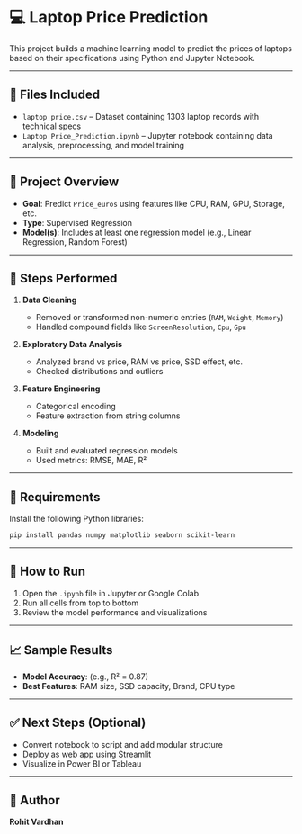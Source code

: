 
# 💻 Laptop Price Prediction

This project builds a machine learning model to predict the prices of laptops based on their specifications using Python and Jupyter Notebook.

---

## 📁 Files Included

- `laptop_price.csv` – Dataset containing 1303 laptop records with technical specs
- `Laptop Price_Prediction.ipynb` – Jupyter notebook containing data analysis, preprocessing, and model training

---

## 🧠 Project Overview

- **Goal**: Predict `Price_euros` using features like CPU, RAM, GPU, Storage, etc.
- **Type**: Supervised Regression
- **Model(s)**: Includes at least one regression model (e.g., Linear Regression, Random Forest)

---

## 🔧 Steps Performed

1. **Data Cleaning**
   - Removed or transformed non-numeric entries (`RAM`, `Weight`, `Memory`)
   - Handled compound fields like `ScreenResolution`, `Cpu`, `Gpu`

2. **Exploratory Data Analysis**
   - Analyzed brand vs price, RAM vs price, SSD effect, etc.
   - Checked distributions and outliers

3. **Feature Engineering**
   - Categorical encoding
   - Feature extraction from string columns

4. **Modeling**
   - Built and evaluated regression models
   - Used metrics: RMSE, MAE, R²

---

## 📌 Requirements

Install the following Python libraries:

```bash
pip install pandas numpy matplotlib seaborn scikit-learn
```

---

## 🚀 How to Run

1. Open the `.ipynb` file in Jupyter or Google Colab
2. Run all cells from top to bottom
3. Review the model performance and visualizations

---

## 📈 Sample Results

- **Model Accuracy**: (e.g., R² = 0.87)
- **Best Features**: RAM size, SSD capacity, Brand, CPU type

---

## ✅ Next Steps (Optional)

- Convert notebook to script and add modular structure
- Deploy as web app using Streamlit
- Visualize in Power BI or Tableau

---

## 👤 Author

**Rohit Vardhan**
